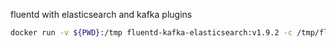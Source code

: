 fluentd with elasticsearch and kafka plugins


```bash
docker run -v ${PWD}:/tmp fluentd-kafka-elasticsearch:v1.9.2 -c /tmp/fluent.conf --dry-run
```